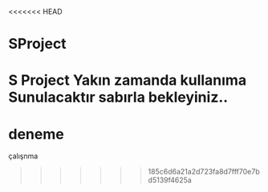 <<<<<<< HEAD
# SProject
S Project
Yakın zamanda kullanıma Sunulacaktır sabırla bekleyiniz..
=======
# deneme
çalışnma
>>>>>>> 185c6d6a21a2d723fa8d7fff70e7bd5139f4625a
